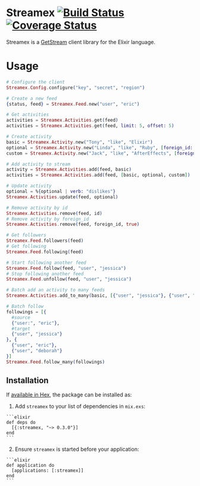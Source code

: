 # Streamex [![Build Status](https://travis-ci.org/sixFingers/streamex.svg?branch=master)](https://travis-ci.org/sixFingers/streamex) [![Coverage Status](https://coveralls.io/repos/github/sixFingers/streamex/badge.svg?branch=master)](https://coveralls.io/github/sixFingers/streamex?branch=master)

Streamex is a [GetStream](https://getstream.io) client library for the Elixir language.

# Usage

  ```elixir
  # Configure the client
  Streamex.Config.configure("key", "secret", "region")

  # Create a new feed
  {status, feed} = Streamex.Feed.new("user", "eric")

  # Get activities
  activities = Streamex.Activities.get(feed)
  activities = Streamex.Activities.get(feed, limit: 5, offset: 5)

  # Create activity
  basic = Streamex.Activity.new("Tony", "like", "Elixir")
  optional = Streamex.Activity.new("Linda", "like", "Ruby", [foreign_id: "like:1"])
  custom = Streamex.Activity.new("Jack", "like", "AfterEffects", [foreign_id: "like:1"], %{"age" => 23})

  # Add activity to stream
  activity = Streamex.Activities.add(feed, basic)
  activities = Streamex.Activities.add(feed, [basic, optional, custom])

  # Update activity
  optional = %{optional | verb: "dislikes"}
  Streamex.Activities.update(feed, optional)

  # Remove activity by id
  Streamex.Activities.remove(feed, id)
  # Remove activity by foreign_id
  Streamex.Activities.remove(feed, foreign_id, true)

  # Get followers
  Streamex.Feed.followers(feed)
  # Get following
  Streamex.Feed.following(feed)

  # Start following another feed
  Streamex.Feed.follow(feed, "user", "jessica")
  # Stop following another feed
  Streamex.Feed.unfollow(feed, "user", "jessica")

  # Batch add an activity to many feeds
  Streamex.Activities.add_to_many(basic, [{"user", "jessica"}, {"user", "deborah"}])

  # Batch follow
  followings = [{
    #source
    {"user:", "eric"},
    #target
    {"user", "jessica"}
  }, {
    {"user", "eric"},
    {"user", "deborah"}
  }]
  Streamex.Feed.follow_many(followings)
  ```

## Installation

If [available in Hex](https://hex.pm/docs/publish), the package can be installed as:

  1. Add `streamex` to your list of dependencies in `mix.exs`:

    ```elixir
    def deps do
      [{:streamex, "~> 0.3.0"}]
    end
    ```

  2. Ensure `streamex` is started before your application:

    ```elixir
    def application do
      [applications: [:streamex]]
    end
    ```

